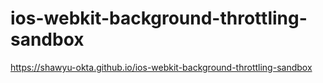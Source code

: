 # ios-webkit-background-throttling-sandbox
https://shawyu-okta.github.io/ios-webkit-background-throttling-sandbox
